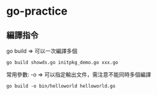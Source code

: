 # go-practice

## 編譯指令
go build => 可以一次編譯多個
```
go build showds.go initpkg_demo.go xxx.go
```
常用參數:
-o => 可以指定輸出文件，需注意不能同時多個編譯
```
go build -o bin/helloworld helloworld.go
```
